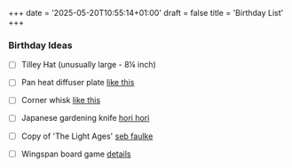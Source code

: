 +++
date = '2025-05-20T10:55:14+01:00'
draft = false
title = 'Birthday List'
+++

### Birthday Ideas

 - [ ] Tilley Hat (unusually large - 8¼ inch)
 - [ ] Pan heat diffuser plate [like this](https://www.boroughkitchen.com/products/truka-heat-diffuser-16cm)
 - [ ] Corner whisk [like this](https://www.boroughkitchen.com/products/rosle-flat-whisk-27cm)
 - [ ] Japanese gardening knife [hori hori](https://www.niwaki.com/hori-hori-pro)
 - [ ] Copy of 'The Light Ages' [seb faulke](https://www.penguin.co.uk/books/312122/the-light-ages-by-falk-seb)
 - [ ] Wingspan board game [details](https://boardgamegeek.com/boardgame/266192/wingspan)
 